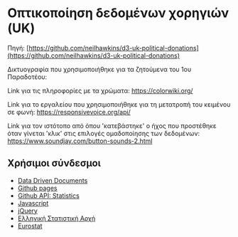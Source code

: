 # Οπτικοποίηση δεδομένων χορηγιών (UK)

Πηγή: [https://github.com/neilhawkins/d3-uk-political-donations](https://github.com/neilhawkins/d3-uk-political-donations)

Δικτυογραφία που χρησιμοποιήθηκε για τα ζητούμενα του 1ου Παραδοτέου:

Link για τις πληροφορίες με τα χρώματα: https://colorwiki.org/

Link για το εργαλείου που χρησιμοποιήθηκε για τη μετατροπή του κειμένου σε φωνή: https://responsivevoice.org/api/

Link για τον ιστότοπο από όπου 'κατεβάστηκε' ο ήχος που προστέθηκε όταν γίνεται 'κλικ' στις επιλογές ομαδοποίησης των δεδομένων: https://www.soundjay.com/button-sounds-2.html 


## Χρήσιμοι σύνδεσμοι

* [Data Driven Documents](https://d3js.org/)
* [Github pages](https://pages.github.com/)
* [Github API: Statistics](https://developer.github.com/v3/repos/statistics/)
* [Javascript](https://www.javascript.com/)
* [jQuery](https://jquery.com/)
* [Ελληνική Στατιστική Αρχή](http://www.statistics.gr/)
* [Eurostat](http://ec.europa.eu/eurostat/)
